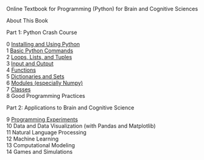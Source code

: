 Online Textbook for Programming (Python) for Brain and Cognitive Sciences

About This Book

Part 1: Python Crash Course

0 [Installing and Using Python](CH0/0.0.%20Installing%20Python.md)<br>
1 [Basic Python Commands](CH1/1.0.%20Python%20Statements%20&%20Expressions.md)<br>
2 [Loops, Lists, and Tuples](CH2/2.0%20The%20For%20Loop.md)<br>
3 [Input and Output](CH3/3.0.%20Terminal%20Input%20and%20Output.md)<br>
4 [Functions](CH4/4.0.%20Functions.md)<br>
5 [Dictionaries and Sets](CH5/5.0.%20Sets.md)<br>
6 [Modules (especially Numpy)](CH6/6.0.%20Core%20Python%20Modules.md)<br>
7 [Classes](CH7/7.0/%20Classes%20and%20OOP.md)<br>
8 Good Programming Practices<br>

Part 2: Applications to Brain and Cognitive Science<br>

9 [Programming Experiments](CH9/9.6.Lab%209.md)<br>
10 Data and Data Visualization (with Pandas and Matplotlib)<br>
11 Natural Language Processing<br>
12 Machine Learning<br>
13 Computational Modeling<br>
14 Games and Simulations<br>
